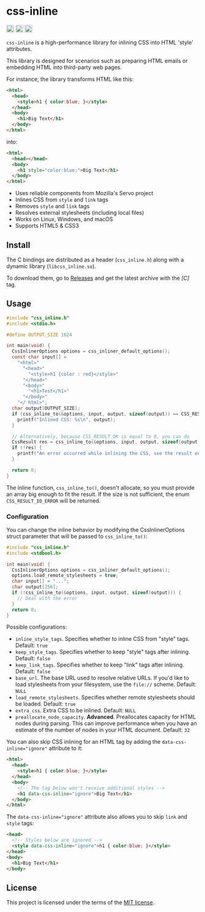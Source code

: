# css-inline

[<img alt="build status" src="https://img.shields.io/github/actions/workflow/status/Stranger6667/css-inline/build.yml?style=flat-square&labelColor=555555&logo=github" height="20">](https://github.com/Stranger6667/css-inline/actions/workflows/build.yml)
[<img alt="codecov.io" src="https://img.shields.io/codecov/c/gh/Stranger6667/css-inline?logo=codecov&style=flat-square&token=tOzvV4kDY0" height="20">](https://app.codecov.io/github/Stranger6667/css-inline)
[<img alt="gitter" src="https://img.shields.io/gitter/room/Stranger6667/css-inline?style=flat-square" height="20">](https://gitter.im/Stranger6667/css-inline)

`css-inline` is a high-performance library for inlining CSS into HTML 'style' attributes.

This library is designed for scenarios such as preparing HTML emails or embedding HTML into third-party web pages.

For instance, the library transforms HTML like this:

```html
<html>
  <head>
    <style>h1 { color:blue; }</style>
  </head>
  <body>
    <h1>Big Text</h1>
  </body>
</html>
```

into:

```html
<html>
  <head></head>
  <body>
    <h1 style="color:blue;">Big Text</h1>
  </body>
</html>
```

- Uses reliable components from Mozilla's Servo project
- Inlines CSS from `style` and `link` tags
- Removes `style` and `link` tags
- Resolves external stylesheets (including local files)
- Works on Linux, Windows, and macOS
- Supports HTML5 & CSS3

## Install

The C bindings are distributed as a header (`css_inline.h`) along with a dynamic library (`libcss_inline.so`).

To download them, go to [Releases](https://github.com/Stranger6667/css-inline/releases) and get the latest archive with the _[C]_ tag.

## Usage

```c
#include "css_inline.h"
#include <stdio.h>

#define OUTPUT_SIZE 1024

int main(void) {
  CssInlinerOptions options = css_inliner_default_options();
  const char input[] =
    "<html>"
      "<head>"
        "<style>h1 {color : red}</style>"
      "</head>"
      "<body>"
        "<h1>Test</h1>"
      "</body>"
    "</ html>";
  char output[OUTPUT_SIZE];
  if (css_inline_to(&options, input, output, sizeof(output)) == CSS_RESULT_OK) {
    printf("Inlined CSS: %s\n", output);
  }

  // Alternatively, because CSS_RESULT_OK is equal to 0, you can do
  CssResult res = css_inline_to(&options, input, output, sizeof(output));
  if (!res) {
    printf("An error occurred while inlining the CSS, see the result enum type: %d", res);
  }

  return 0;
}
```

The inline function, `css_inline_to()`, doesn't allocate, so you must provide an array big enough to fit the result. If the size is not sufficient, the enum `CSS_RESULT_IO_ERROR` will be returned.

### Configuration

You can change the inline behavior by modifying the CssInlinerOptions struct parameter that will be passed to `css_inline_to()`:

```c
#include "css_inline.h"
#include <stdbool.h>

int main(void) {
  CssInlinerOptions options = css_inliner_default_options();
  options.load_remote_stylesheets = true;
  char input[] = "...";
  char output[256];
  if (!css_inline_to(&options, input, output, sizeof(output))) {
    // Deal with the error
  }
  return 0;
}
```

Possible configurations:

- `inline_style_tags`. Specifies whether to inline CSS from "style" tags. Default: `true`
- `keep_style_tags`. Specifies whether to keep "style" tags after inlining. Default: `false`
- `keep_link_tags`. Specifies whether to keep "link" tags after inlining. Default: `false`
- `base_url`. The base URL used to resolve relative URLs. If you'd like to load stylesheets from your filesystem, use the `file://` scheme. Default: `NULL`
- `load_remote_stylesheets`. Specifies whether remote stylesheets should be loaded. Default: `true`
- `extra_css`. Extra CSS to be inlined. Default: `NULL`
- `preallocate_node_capacity`. **Advanced**. Preallocates capacity for HTML nodes during parsing. This can improve performance when you have an estimate of the number of nodes in your HTML document. Default: `32`

You can also skip CSS inlining for an HTML tag by adding the `data-css-inline="ignore"` attribute to it:

```html
<html>
  <head>
    <style>h1 { color:blue; }</style>
  </head>
  <body>
    <!-- The tag below won't receive additional styles -->
    <h1 data-css-inline="ignore">Big Text</h1>
  </body>
</html>
```

The `data-css-inline="ignore"` attribute also allows you to skip `link` and `style` tags:

```html
<head>
  <!-- Styles below are ignored -->
  <style data-css-inline="ignore">h1 { color:blue; }</style>
</head>
<body>
  <h1>Big Text</h1>
</body>
```

## License

This project is licensed under the terms of the [MIT license](https://opensource.org/licenses/MIT).
